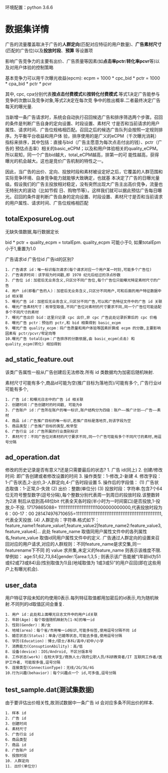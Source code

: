 环境配置：python 3.6.6


# 数据集详情

广告的流量覆盖取决于广告的**人群定向**(匹配对应特征的用户数量)、**广告素材尺寸**(匹配的广告位)以及**投放时段**、**预算**
等设置项

影响广告竞争力的主要有出价、广告质量等因素(如**点击率pctr**/**转化率pcvr**等)以及对用户体验的控制策略

基本竞争力可以用千次曝光收益(epcm):
    ecpm = 1000 * cpc_bid * pctr = 1000 * cpa_bid * pctr * pcvr

其中, cpc, cpa分别代表**按点击付费模式**和**按转化付费模式**.等式1决定广告能参与竞争的次数以及竞争对象,等式2决定在每次竞
争中的胜出概率.二者最终决定广告每天的曝光量.

当新增一条广告请求时，系统会自动执行召回候选广告和排序筛选两个步骤。召回的条件是判断广告自身的定向设置、时段设置、素材尺
寸是否和当前请求的用户属性、请求时间、广告位规格相匹配。召回之后的候选广告队列会按照一定规则排序。为平衡平台收益和用户体
验，排序使用的是广义的eCPM（千次曝光消耗）指标来排序，其中包括：直接与bid（广告主愿意为每次点击付出的钱）、pctr（广告的
预估点击率）相关的basic_eCPM；以及和用户体验相关的quality_eCPM。所以易知，同一个广告bid越大，total_eCPM越高，排第一的可
能性越高，获得曝光的机会越大。这也是竞价广告机制的特性之一。

因此，当广告的出价、定向、投放时段和素材被设定好之后，它覆盖的人群范围和实际竞争环境、自身竞争能力就能够大致确定，也就基
本决定了广告的日曝光量级。假设我们的广告主投放相对稳定，没有突然出现大广告主出高价竞争，流量也无特别大的波动（比如节假
日、购物节等）。这样我们就可以据此预估广告每日曝光。召回的条件是判断广告自身的定向设置、时段设置、素材尺寸是否和当前请求
的用户属性、请求时间、广告位规格相匹配

## totalExposureLog.out
无缺失值数据,每行数据定长

bid * pctr + quality_ecpm = totalEpm.  quality_ecpm 可能小于0, 如果totalEpm小于1,重置为1.0

广告请求id  广告位id  广告id的区别?

    1. 广告请求 id：唯一标识每次请求(每个请求对应一个用户某一时刻,可能多个广告位)
    2. 广告请求时间：该字段为时间戳,即 1970 纪元后经过的浮点秒数
    3. 广告位 id：加密后无业务含义,只区分不同广告位,每个广告位只能曝光特定素材尺寸的广告
    4. 用户 id(即看广告的人)：加密后无业务含义,只区分不同用户,可和后面的用户特征数据中 id 相关联
    5. 曝光广告 id：加密后无业务含义,只区分不同广告,可以和广告特征文件中的广告 id 关联
    6. 曝光广告素材尺寸：枚举型取值,不同广告位对素材的尺寸要求不同,同一个广告位可能适配多个不同尺寸的素材
    7. 曝光广告出价 bid：这里只记录 cpc 出价,非 cpc 广告此处记录折算后的 cpc 价格
    8. 曝光广告 pctr：预估的 pctr,和 bid 相乘得到 basic_ecpm
    9. 曝光广告 quality_ecpm：将广告质量和用户体验等因素折算成 ecpm 的分数,主要影响因素有 pctr/pcvr/窄定向等
    10.曝光广告 totalEcpm：广告排序的分数依据,由 basic_ecpm(点击) 和 quality_ecpm(转化) 相加得到


## ad_static_feature.out
该类广告属性一般从广告创建后无法修改.所有 id 类数据均为加密后随机映射.

素材尺寸可能有多个,商品id可能为空(推广目标为落地页)/可能有多个, 广告行业id可能有多个,

    1. 广告 id：和曝光日志中的广告 id 相关联
    2. 创建时间：广告创建时的时间戳, 可能为0
    3. 广告账户 id：广告所在账户的唯一标识,账户结构分为四级：账户——推广计划——广告——素材
    4. 商品 id：广告推广目标的唯一标识,若推广目标是落地页,则该字段为空
    5. 商品类型：广告推广目标的类型,枚举型
    6. 广告行业 id：广告所属的行业类别标识
    7. 素材尺寸：不同广告位对素材的尺寸要求不同,同一个广告可能有多个不同尺寸的素材,用逗号分隔


## ad_operation.dat
修改的历史记录是否有意义?还是只需要最后的状态?
    1. 广告 id(同上)
    2. 创建/修改时间: 即广告创建或者修改设置的时间
    3. 操作类型：1-修改,2-新建
    4. 修改字段：1-广告状态,2-出价,3-人群定向,4-广告时段设置
    5. 操作后的字段值：
        (1) 广告状态取值：1-正常,0-失效
        (2) 出价：整数(单位分)
        (3) 投放时段：字符串.包含7个64位无符号整型数字(逗号分隔),每个整数分别代表周一到周日的投放时段.该整数转为2进
            制后从低到高48位bit 代表全天各时段(半小时为一时间窗口)是否投放,1-投放,0-不投.
            17179865088= 1111111111111111111111000000000000,代表投放时段为 6：00-17：00
            281474976710655=111111111111111111111111111111111111111111111111,代表全天投放.
        (4) 人群定向：字符串.格式如下：
            feature_name1:feature_value1,feature_value2|feature_name2:feature_value3,feature_value4|…
            此处 feature_name 取值同用户属性文件中的各列属性名,feature_value 取值id同用户属性文件中的定义.
            广告通过人群定向的设置来召回对应的用户请求,对应的人群规则：不同feature_name是求交集,同一featurename下不同
            的 value 求并集,未定义的feature_name 则表示该维度不限.举例如：
            age:51,62,73,84|gender:1|area:1,3,5 ; 则表示该广告能被“(年龄id为51或62或73或84)且(性别取值为1)且(地域取值为
            1或3或5)”的用户召回(即在这些用户上有曝光机会).


## user_data
用户特征字段未知的均使用0表示.每列特征取值都用加密后的id表示,均为随机映射.不同列的id取值区间会重复.

    1. 用户 id：此处和上面曝光日志文件中的用户id关联
    2. 年龄(Age)：每个取值随机映射为[1-N]的唯一id
    3. 性别(Gender)：男/女
    4. 地域(area)：每个省/市用唯一id标识,可能多标签,使用逗号分隔不同 id
    5. 婚恋状态(Status)：单身/已婚等状态,可能去多值,使用逗号分隔
    6. 学历(Education)：博士/硕士/本科/高中/初中/小学
    7. 消费能力(ConsuptionAbility)：高/低
    8. 设备(device)：IOS/Android, 不区分版本号
    8. 工作状态(work)：在校大学生/商旅人士/政府公职人员/科研教育者/IT 互联网工作者/医护工作者, 可能取多值,逗号分隔
    9. 连接类型(ConnectionType)：无线/2G/3G/4G
    10.行为兴趣(behavior)：每个兴趣点一个 id,可多值,逗号分隔


## test_sample.dat(测试集数据)
由于要评估出价相关性,故测试数据中一条广告 id 会对应多条不同出价的样本.

    1. 样本 id
    2. 广告 id
    3. 创建时间
    4. 素材尺寸
    5. 广告行业 id
    6. 商品类型
    7. 商品 id
    8. 广告账户 id
    9. 投放时段
    10. 人群定向
    11. 出价(单位分)
